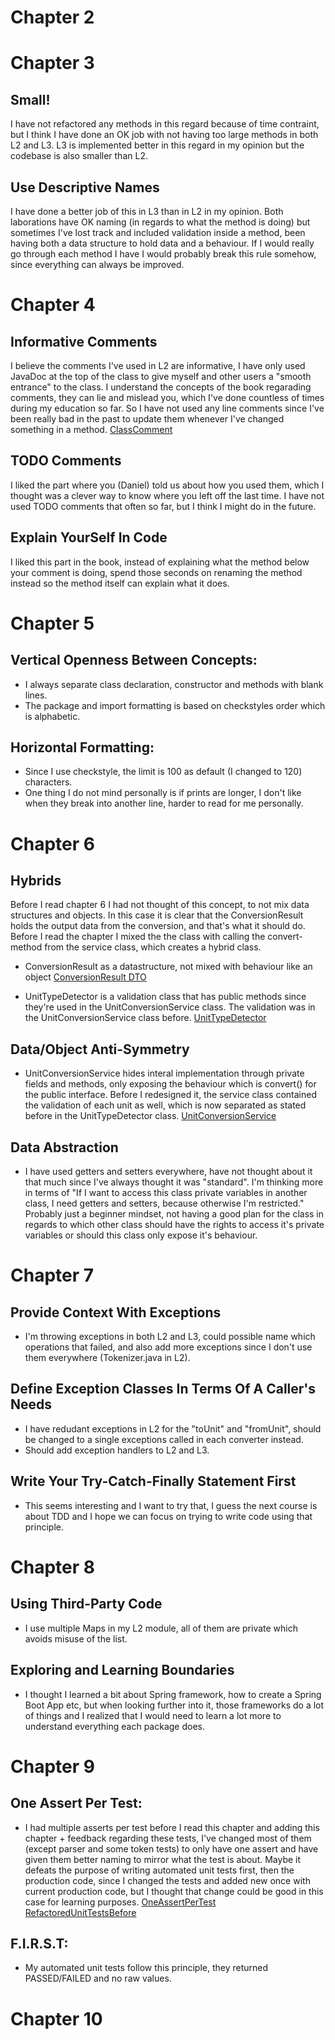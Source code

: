 # Chapter 2
# Chapter 3
## Small!
I have not refactored any methods in this regard because of time contraint, but I think I have done an OK job with not having too large methods in both L2 and L3. L3 is implemented better in this regard in my opinion but the codebase is also smaller than L2. 

## Use Descriptive Names
I have done a better job of this in L3 than in L2 in my opinion. Both laborations have OK naming (in regards to what the method is doing) but sometimes I've lost track and included validation inside a method, been having both a data structure to hold data and a behaviour. If I would really go through each method I have I would probably break this rule somehow, since everything can always be improved. 

# Chapter 4
## Informative Comments
I believe the comments I've used in L2 are informative, I have only used JavaDoc at the top of the class to give myself and other users a "smooth entrance" to the class.
I understand the concepts of the book regarading comments, they can lie and mislead you, which I've done countless of times during my education so far. So I have not used any line comments since I've been really bad in the past to update them whenever I've changed something in a method.
[ClassComment](images/CommentOfClass.png)

## TODO Comments
I liked the part where you (Daniel) told us about how you used them, which I thought was a clever way to know where you left off the last time. I have not used TODO comments that often so far, but I think I might do in the future. 

## Explain YourSelf In Code
I liked this part in the book, instead of explaining what the method below your comment is doing, spend those seconds on renaming the method instead so the method itself can explain what it does.

# Chapter 5
## Vertical Openness Between Concepts:
- I always separate class declaration, constructor and methods with blank lines.
- The package and import formatting is based on checkstyles order which is alphabetic.

## Horizontal Formatting:
- Since I use checkstyle, the limit is 100 as default (I changed to 120) characters.
- One thing I do not mind personally is if prints are longer, I don't like when they break into another line, harder to read for me personally.

# Chapter 6
## Hybrids
Before I read chapter 6 I had not thought of this concept, to not mix data structures and objects. In this case it is clear that the ConversionResult holds the output data from the conversion, and that's what it should do. Before I read the chapter I mixed the the class with calling the convert-method from the service class, which creates a hybrid class.
- ConversionResult as a datastructure, not mixed with behaviour like an object
[ConversionResult DTO](images/ConversionResult.png)

- UnitTypeDetector is a validation class that has public methods since they're used in the UnitConversionService class. The validation was in the UnitConversionService class before.
[UnitTypeDetector](images/UnitTypeDetector.png)

## Data/Object Anti-Symmetry
- UnitConversionService hides interal implementation through private fields and methods, only exposing the behaviour which is convert() for the public interface. Before I redesigned it, the service class contained the validation of each unit as well, which is now separated as stated before in the UnitTypeDetector class.
[UnitConversionService](images/UnitConversionService.png)

## Data Abstraction
- I have used getters and setters everywhere, have not thought about it that much since I've always thought it was "standard". I'm thinking more in terms of "If I want to access this class private variables in another class, I need getters and setters, because otherwise I'm restricted." Probably just a beginner mindset, not having a good plan for the class in regards to which other class should have the rights to access it's private variables or should this class only expose it's behaviour.

# Chapter 7
## Provide Context With Exceptions
- I'm throwing exceptions in both L2 and L3, could possible name which operations that failed, and also add more exceptions since I don't use them everywhere (Tokenizer.java in L2).

## Define Exception Classes In Terms Of A Caller's Needs
- I have redudant exceptions in L2 for the "toUnit" and "fromUnit", should be changed to a single exceptions called in each converter instead.
- Should add exception handlers to L2 and L3.

## Write Your Try-Catch-Finally Statement First
- This seems interesting and I want to try that, I guess the next course is about TDD and I hope we can focus on trying to write code using that principle.

# Chapter 8
## Using Third-Party Code
- I use multiple Maps in my L2 module, all of them are private which avoids misuse of the list.

## Exploring and Learning Boundaries
- I thought I learned a bit about Spring framework, how to create a Spring Boot App etc, but when looking further into it, those frameworks do a lot of things and I realized that I would need to learn a lot more to understand everything each package does.

# Chapter 9
## One Assert Per Test:
- I had multiple asserts per test before I read this chapter and adding this chapter + feedback regarding these tests, I've changed most of them (except parser and some token tests) to only have one assert and have given them better naming to mirror what the test is about. Maybe it defeats the purpose of writing automated unit tests first, then the production code, since I changed the tests and added new once with current production code, but I thought that change could be good in this case for learning purposes.
[OneAssertPerTest](images/OneAssertPerTest.png)
[RefactoredUnitTestsBefore](images/RefactoredUnitTests.png)

## F.I.R.S.T:
- My automated unit tests follow this principle, they returned PASSED/FAILED and no raw values. 

# Chapter 10
